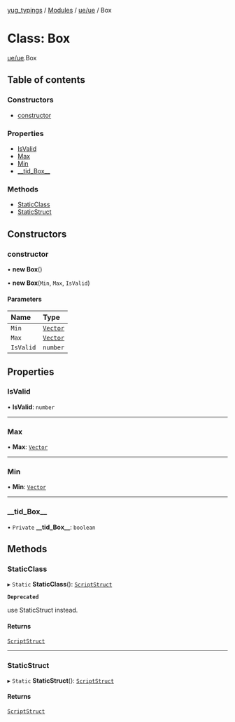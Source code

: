[yug_typings](../README.md) / [Modules](../modules.md) / [ue/ue](../modules/ue_ue.md) / Box

# Class: Box

[ue/ue](../modules/ue_ue.md).Box

## Table of contents

### Constructors

- [constructor](ue_ue.Box.md#constructor)

### Properties

- [IsValid](ue_ue.Box.md#isvalid)
- [Max](ue_ue.Box.md#max)
- [Min](ue_ue.Box.md#min)
- [\_\_tid\_Box\_\_](ue_ue.Box.md#__tid_box__)

### Methods

- [StaticClass](ue_ue.Box.md#staticclass)
- [StaticStruct](ue_ue.Box.md#staticstruct)

## Constructors

### constructor

• **new Box**()

• **new Box**(`Min`, `Max`, `IsValid`)

#### Parameters

| Name | Type |
| :------ | :------ |
| `Min` | [`Vector`](ue_ue_s.Vector.md) |
| `Max` | [`Vector`](ue_ue_s.Vector.md) |
| `IsValid` | `number` |

## Properties

### IsValid

• **IsValid**: `number`

___

### Max

• **Max**: [`Vector`](ue_ue_s.Vector.md)

___

### Min

• **Min**: [`Vector`](ue_ue_s.Vector.md)

___

### \_\_tid\_Box\_\_

• `Private` **\_\_tid\_Box\_\_**: `boolean`

## Methods

### StaticClass

▸ `Static` **StaticClass**(): [`ScriptStruct`](ue_ue.ScriptStruct.md)

**`Deprecated`**

use StaticStruct instead.

#### Returns

[`ScriptStruct`](ue_ue.ScriptStruct.md)

___

### StaticStruct

▸ `Static` **StaticStruct**(): [`ScriptStruct`](ue_ue.ScriptStruct.md)

#### Returns

[`ScriptStruct`](ue_ue.ScriptStruct.md)
